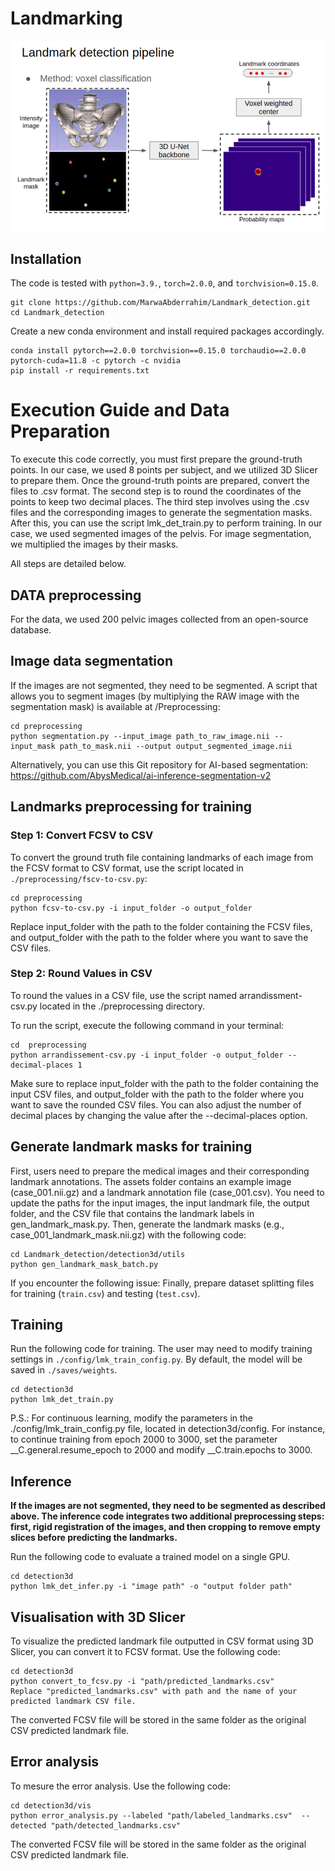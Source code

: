# Landmarking



<p align="center">
  <img src="./assets/framework.png" alt="drawing", width="700"/>
</p>

## Installation
The code is tested with ``python=3.9.``, ``torch=2.0.0``, and ``torchvision=0.15.0``.
```
git clone https://github.com/MarwaAbderrahim/Landmark_detection.git
cd Landmark_detection
```
Create a new conda environment and install required packages accordingly.
```
conda install pytorch==2.0.0 torchvision==0.15.0 torchaudio==2.0.0 pytorch-cuda=11.8 -c pytorch -c nvidia
pip install -r requirements.txt
```
# Execution Guide and Data Preparation
To execute this code correctly, you must first prepare the ground-truth points. In our case, we used 8 points per subject, and we utilized 3D Slicer to prepare them. Once the ground-truth points are prepared, convert the files to .csv format. The second step is to round the coordinates of the points to keep two decimal places. The third step involves using the .csv files and the corresponding images to generate the segmentation masks. After this, you can use the script lmk_det_train.py to perform training. In our case, we used segmented images of the pelvis. For image segmentation, we multiplied the images by their masks.

All steps are detailed below.

## DATA preprocessing 
For the data, we used 200 pelvic images collected from an open-source database.  
## Image data segmentation
If the images are not segmented, they need to be segmented. A script that allows you to segment images (by multiplying the RAW image with the segmentation mask) is available at /Preprocessing:
```
cd preprocessing
python segmentation.py --input_image path_to_raw_image.nii --input_mask path_to_mask.nii --output output_segmented_image.nii
```

Alternatively, you can use this Git repository for AI-based segmentation: https://github.com/AbysMedical/ai-inference-segmentation-v2

## Landmarks preprocessing for training

### Step 1: Convert FCSV to CSV

To convert the ground truth file containing landmarks of each image from the FCSV format to CSV format, use the script located in `./preprocessing/fscv-to-csv.py`:

```
cd preprocessing
python fcsv-to-csv.py -i input_folder -o output_folder
```

Replace input_folder with the path to the folder containing the FCSV files, and output_folder with the path to the folder where you want to save the CSV files.

### Step 2: Round Values in CSV

To round the values in a CSV file, use the script named arrandissment-csv.py located in the ./preprocessing directory.

To run the script, execute the following command in your terminal:

```
cd  preprocessing
python arrandissement-csv.py -i input_folder -o output_folder --decimal-places 1
```
Make sure to replace input_folder with the path to the folder containing the input CSV files, and output_folder with the path to the folder where you want to save the rounded CSV files. You can also adjust the number of decimal places by changing the value after the --decimal-places option.


## Generate landmark masks for training
First, users need to prepare the medical images and their corresponding landmark annotations. The assets folder contains an example image (case_001.nii.gz) and a landmark annotation file (case_001.csv). You need to update the paths for the input images, the input landmark file, the output folder, and the CSV file that contains the landmark labels in gen_landmark_mask.py. Then, generate the landmark masks (e.g., case_001_landmark_mask.nii.gz) with the following code:
```
cd Landmark_detection/detection3d/utils
python gen_landmark_mask_batch.py
```
If you encounter the following issue:
Finally, prepare dataset splitting files for training (``train.csv``) and testing (``test.csv``). 

## Training
Run the following code for training.
The user may need to modify training settings in ``./config/lmk_train_config.py``. By default, the model will be saved in ``./saves/weights``.
```
cd detection3d
python lmk_det_train.py
```
P.S.: For continuous learning, modify the parameters in the ./config/lmk_train_config.py file, located in detection3d/config. For instance, to continue training from epoch 2000 to 3000, set the parameter __C.general.resume_epoch to 2000 and modify __C.train.epochs to 3000.

## Inference
**If the images are not segmented, they need to be segmented as described above. The inference code integrates two additional preprocessing steps: first, rigid registration of the images, and then cropping to remove empty slices before predicting the landmarks.**

Run the following code to evaluate a trained model on a single GPU.
```
cd detection3d
python lmk_det_infer.py -i "image path" -o "output folder path"
``` 
## Visualisation with 3D Slicer
To visualize the predicted landmark file outputted in CSV format using 3D Slicer, you can convert it to FCSV format. Use the following code:

```
cd detection3d
python convert_to_fcsv.py -i "path/predicted_landmarks.csv"
Replace "predicted_landmarks.csv" with path and the name of your predicted landmark CSV file.
```
The converted FCSV file will be stored in the same folder as the original CSV predicted landmark file.

## Error analysis
To mesure the error analysis. Use the following code:
```
cd detection3d/vis
python error_analysis.py --labeled "path/labeled_landmarks.csv"  --detected "path/detected_landmarks.csv"
```
The converted FCSV file will be stored in the same folder as the original CSV predicted landmark file.

